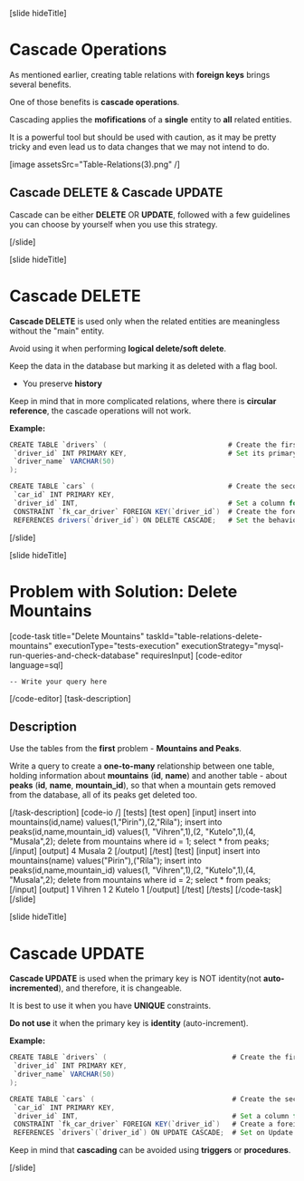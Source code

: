 [slide hideTitle]

# Cascade Operations

As mentioned earlier, creating table relations with **foreign keys** brings several benefits.

One of those benefits is **cascade operations**.

Cascading applies the **mofifications** of a **single** entity to **all** related entities.

It is a powerful tool but should be used with caution, as it may be pretty tricky and even lead us to data changes that we may not intend to do.

[image assetsSrc="Table-Relations(3).png" /]

## Cascade DELETE & Cascade UPDATE

Cascade can be either **DELETE** OR **UPDATE**, followed with a few guidelines you can choose by yourself when you use this strategy.

[/slide]

[slide hideTitle]

# Cascade DELETE

**Cascade DELETE** is used only when the related entities are meaningless without the "main" entity.

Avoid using it when performing **logical delete/soft delete**. 

Keep the data in the database but marking it as deleted with a flag bool.

- You preserve **history**

Keep in mind that in more complicated relations, where there is **circular reference**, the cascade operations will not work.

**Example:**

```java
CREATE TABLE `drivers` (                              # Create the first table
 `driver_id` INT PRIMARY KEY,                         # Set its primary key
 `driver_name` VARCHAR(50)
);

CREATE TABLE `cars` (                                 # Create the second table
 `car_id` INT PRIMARY KEY, 
 `driver_id` INT,                                     # Set a column for its foreign key
 CONSTRAINT `fk_car_driver` FOREIGN KEY(`driver_id`)  # Create the foreign key constraint
 REFERENCES drivers(`driver_id`) ON DELETE CASCADE;   # Set the behaviour on deletion.
```
[/slide]


[slide hideTitle]
# Problem with Solution: Delete Mountains
[code-task title="Delete Mountains" taskId="table-relations-delete-mountains" executionType="tests-execution" executionStrategy="mysql-run-queries-and-check-database" requiresInput]
[code-editor language=sql]

```
-- Write your query here
```
[/code-editor]
[task-description]
## Description
Use the tables from the **first** problem - **Mountains and Peaks**.

Write a query to create a **one-to-many** relationship between one table, holding information about **mountains** (**id**, **name**) and another table - about **peaks** (**id**, **name**, **mountain_id**), so that when a mountain gets removed from the database, all of its peaks get deleted too.


[/task-description]
[code-io /]
[tests]
[test open]
[input]
insert into mountains(id,name) values(1,"Pirin"),(2,"Rila");
insert into peaks(id,name,mountain_id) values(1, "Vihren",1),(2, "Kutelo",1),(4, "Musala",2);
delete from mountains where id = 1;
select \* from peaks;
[/input]
[output]
4
Musala
2
[/output]
[/test]
[test]
[input]
insert into mountains(name) values("Pirin"),("Rila");
insert into peaks(id,name,mountain_id) values(1, "Vihren",1),(2, "Kutelo",1),(4, "Musala",2);
delete from mountains where id = 2;
select \* from peaks;
[/input]
[output]
1
Vihren
1
2
Kutelo
1
[/output]
[/test]
[/tests]
[/code-task]
[/slide]

[slide hideTitle]

# Cascade UPDATE

**Cascade UPDATE** is used when the primary key is NOT identity(not **auto-incremented**), and therefore, it is changeable.

It is best to use it when you have **UNIQUE** constraints.

**Do not use** it when the primary key is **identity** (auto-increment).

**Example:**

```java
CREATE TABLE `drivers` (                               # Create the first table
 `driver_id` INT PRIMARY KEY,
 `driver_name` VARCHAR(50)
);

CREATE TABLE `cars` (                                  # Create the second table
 `car_id` INT PRIMARY KEY,
 `driver_id` INT,                                      # Set a column for its foreign key
 CONSTRAINT `fk_car_driver` FOREIGN KEY(`driver_id`)   # Create a foreign key constraint
 REFERENCES `drivers`(`driver_id`) ON UPDATE CASCADE;  # Set on Update behaviour
```

Keep in mind that **cascading** can be avoided using **triggers** or **procedures**.

[/slide]

